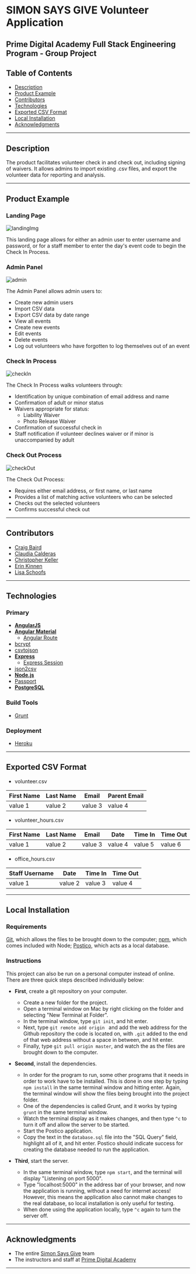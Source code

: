 # SIMON SAYS GIVE Volunteer Application
## Prime Digital Academy Full Stack Engineering Program - Group Project

## Table of Contents

- [Description](#description)
- [Product Example](#product-example)
- [Contributors](#contributors)
- [Technologies](#technologies)
- [Exported CSV Format](#exported-csv-format)
- [Local Installation](#local-installation)
- [Acknowledgments](#acknowledgments)

---
## Description

The product facilitates volunteer check in and check out, including signing of waivers.
It allows admins to import existing .csv files, and export the volunteer data for reporting and analysis.

---
## Product Example

### **Landing Page**

![landingImg](landingImg.png)

This landing page allows for either an admin user to enter username and password, or for a staff member to enter the day's event code to begin the Check In Process.

### **Admin Panel**

![admin](admin.png)

The Admin Panel allows admin users to:

- Create new admin users
- Import CSV data
- Export CSV data by date range
- View all events
- Create new events
- Edit events
- Delete events
- Log out volunteers who have forgotten to log themselves out of an event

### **Check In Process**

![checkIn](checkIn.png)

The Check In Process walks volunteers through:

- Identification by unique combination of email address and name
- Confirmation of adult or minor status
- Waivers appropriate for status:
    - Liability Waiver
    - Photo Release Waiver
- Confirmation of successful check in
- Staff notification if volunteer declines waiver or if minor is unaccompanied by adult

### **Check Out Process**

![checkOut](checkOut.png)

The Check Out Process:

- Requires either email address, or first name, or last name
- Provides a list of matching active volunteers who can be selected
- Checks out the selected volunteers
- Confirms successful check out

---
## Contributors

- [Craig Baird](https://github.com/craigbaird)
- [Claudia Calderas](https://github.com/claudiacalderas)
- [Christopher Keller](https://github.com/cjameskeller)
- [Erin Kinnen](https://github.com/erinkinnen)
- [Lisa Schoofs](https://github.com/lisaschoofs)

---
## Technologies

### Primary

- [**AngularJS**](https://angularjs.org/)
- [**Angular Material**](https://material.angularjs.org/)
    - [Angular Route](https://www.npmjs.com/package/angular-route)
- [bcrypt](https://www.npmjs.com/package/bcrypt)
- [csvtojson](https://www.npmjs.com/package/csvtojson)
- [**Express**](https://expressjs.com/)
    - [Express Session](https://www.npmjs.com/package/express-session)
- [json2csv](https://www.npmjs.com/package/json2csv)
- [**Node.js**](https://nodejs.org/en/)
- [Passport](http://passportjs.org/)
- [**PostgreSQL**](https://www.npmjs.com/package/pg)

### Build Tools

- [Grunt](https://gruntjs.com/)

### Deployment

- [Heroku](https://www.heroku.com/)

---
## Exported CSV Format

- volunteer.csv

|First Name  |Last Name   |Email       |Parent Email|
|------------|------------|------------|------------|
|value 1     |value 2     |value 3     |value 4     |

- volunteer_hours.csv

|First Name  |Last Name   |Email       |Date        |Time In     |Time Out    |
|------------|------------|------------|------------|------------|------------|
|value 1     |value 2     |value 3     |value 4     |value 5     |value 6     |

- office_hours.csv

|Staff Username|Date        |Time In     |Time Out    |
|--------------|------------|------------|------------|
|value 1       |value 2     |value 3     |value 4     |

---
## Local Installation

### Requirements

[Git](https://git-scm.com/), which allows the files to be brought down to the computer;
[npm](https://nodejs.org/en/download/), which comes included with Node;
[Postico](https://eggerapps.at/postico/), which acts as a local database.

### Instructions

This project can also be run on a personal computer instead of online.
There are three quick steps described individually below:

- **First**, create a git repository on your computer.
    - Create a new folder for the project.
    - Open a terminal window on Mac by right clicking on the folder and selecting "New Terminal at Folder".
    - In the terminal window, type `git init`, and hit enter.
    - Next, type `git remote add origin ` and add the web address for the Github repository the code is located on, with `.git` added to the end of that web address without a space in between, and hit enter.
    - Finally, type `git pull origin master`, and watch the as the files are brought down to the computer.

- **Second**, install the dependencies.
    - In order for the program to run, some other programs that it needs in order to work have to be installed. This is done in one step by typing `npm install` in the same terminal window and hitting enter. Again, the terminal window will show the files being brought into the project folder.
    - One of the dependencies is called Grunt, and it works by typing `grunt` in the same terminal window.
    - Watch the terminal display as it makes changes, and then type `^c` to turn it off and allow the server to be started.
    - Start the Postico application.
    - Copy the text in the `database.sql` file into the "SQL Query" field, highlight all of it, and hit enter. Postico should indicate success for creating the database needed to run the application.

- **Third**, start the server.
    - In the same terminal window, type `npm start`, and the terminal will display "Listening on port 5000".
    - Type "localhost:5000" in the address bar of your browser, and now the application is running, without a need for internet access! However, this means the application also cannot make changes to the real database, so local installation is only useful for testing.
    - When done using the application locally, type `^c` again to turn the server off.

---
## Acknowledgments

- The entire [Simon Says Give](http://www.simonsaysgive.org) team
- The instructors and staff at [Prime Digital Academy](https://primeacademy.io/)

---
